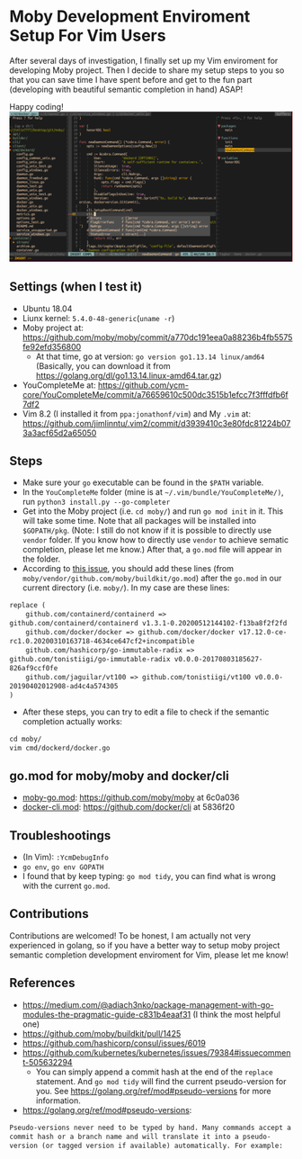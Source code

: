 # Moby Development Enviroment Setup For Vim Users
After several days of investigation,
I finally set up my Vim enviroment for developing Moby project.
Then I decide to share my setup steps to you so that
you can save time I have spent before and get to the fun part
(developing with beautiful semantic completion in hand) ASAP!

Happy coding!
![](./semantic-completion.png)

## Settings (when I test it)
* Ubuntu 18.04
* Liunx kernel: `5.4.0-48-generic`(`uname -r`)
* Moby project at: <https://github.com/moby/moby/commit/a770dc191eea0a88236b4fb5575fe92efd356800>
    * At that time, go at version: `go version go1.13.14 linux/amd64` (Basically, you can download it from <https://golang.org/dl/go1.13.14.linux-amd64.tar.gz>)
* YouCompleteMe at: <https://github.com/ycm-core/YouCompleteMe/commit/a76659610c500dc3515b1efcc7f3fffdfb6f7df2>
* Vim 8.2 (I installed it from `ppa:jonathonf/vim`) and My `.vim` at: <https://github.com/jimlinntu/.vim2/commit/d3939410c3e80fdc81224b073a3acf65d2a65050>

## Steps
* Make sure your `go` executable can be found in the `$PATH` variable.
* In the `YouCompleteMe` folder (mine is at `~/.vim/bundle/YouCompleteMe/)`, run `python3 install.py --go-completer`
* Get into the Moby project (i.e. `cd moby/`) and run `go mod init` in it. This will take some time. Note that all packages will be installed into `$GOPATH/pkg`. (Note: I still do not know if it is possible to directly use `vendor` folder. If you know how to directly use `vendor` to achieve sematic completion, please let me know.)
After that, a `go.mod` file will appear in the folder.
* According to [this issue](https://github.com/moby/buildkit/pull/1425), you should add these lines (from `moby/vendor/github.com/moby/buildkit/go.mod`)
after the `go.mod` in our current directory (i.e. `moby/`). In my case are these lines:
```
replace (
	github.com/containerd/containerd => github.com/containerd/containerd v1.3.1-0.20200512144102-f13ba8f2f2fd
	github.com/docker/docker => github.com/docker/docker v17.12.0-ce-rc1.0.20200310163718-4634ce647cf2+incompatible
	github.com/hashicorp/go-immutable-radix => github.com/tonistiigi/go-immutable-radix v0.0.0-20170803185627-826af9ccf0fe
	github.com/jaguilar/vt100 => github.com/tonistiigi/vt100 v0.0.0-20190402012908-ad4c4a574305
)
```
* After these steps, you can try to edit a file to check if the semantic completion actually works:
```
cd moby/
vim cmd/dockerd/docker.go
```

## go.mod for moby/moby and docker/cli
* [moby-go.mod](./moby/moby/go.mod): <https://github.com/moby/moby> at 6c0a036
* [docker-cli.mod](./docker/cli/go.mod): <https://github.com/docker/cli> at 5836f20

## Troubleshootings
* (In Vim): `:YcmDebugInfo`
* `go env`, `go env GOPATH`
* I found that by keep typing: `go mod tidy`, you can find what is wrong with the current `go.mod`.

## Contributions
Contributions are welcomed!
To be honest, I am actually not very experienced in golang,
so if you have a better way to setup moby project semantic completion development enviroment for Vim,
please let me know!

## References
* <https://medium.com/@adiach3nko/package-management-with-go-modules-the-pragmatic-guide-c831b4eaaf31>
(I think the most helpful one)
* <https://github.com/moby/buildkit/pull/1425>
* <https://github.com/hashicorp/consul/issues/6019>
* <https://github.com/kubernetes/kubernetes/issues/79384#issuecomment-505632294>
    * You can simply append a commit hash at the end of the `replace` statement. And `go mod tidy` will find the current pseudo-version for you. See <https://golang.org/ref/mod#pseudo-versions> for more information.
* <https://golang.org/ref/mod#pseudo-versions>:
```
Pseudo-versions never need to be typed by hand. Many commands accept a commit hash or a branch name and will translate it into a pseudo-version (or tagged version if available) automatically. For example:
```
